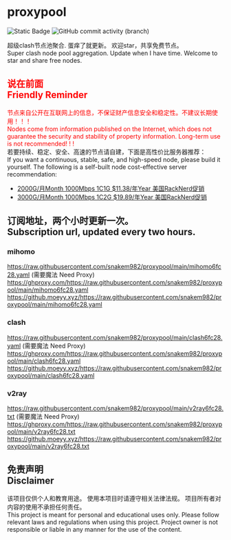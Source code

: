 # proxypool

![Static Badge](https://img.shields.io/badge/ss|ssr|vmess|vless|trojan-free-orange)
![GitHub commit activity (branch)](https://img.shields.io/github/commit-activity/w/snakem982/proxypool?color=DC52FC)


超级clash节点池聚合.
蛋痒了就更新。
欢迎star，共享免费节点。
<br/>
Super clash node pool aggregation.
Update when I have time.
Welcome to star and share free nodes.

## <font color="red">说在前面<br/>Friendly Reminder</font>
<font color="red">节点来自公开在互联网上的信息，不保证财产信息安全和稳定性。不建议长期使用！！！<br/>
Nodes come from information published on the Internet,
which does not guarantee the security and stability of property information.
Long-term use is not recommended! ! !</font><br/>
若要持续、稳定、安全、高速的节点请自建，下面是高性价比服务器推荐：<br/>
If you want a continuous, stable, safe, and high-speed node, please build it yourself.
The following is a self-built node cost-effective server recommendation:
- [2000G/月Month 1000Mbps 1C1G $11.38/年Year 美国RackNerd促销](https://my.racknerd.com/aff.php?aff=8613 "美国RackNerd")
- [3000G/月Month 1000Mbps 1C2G $19.89/年Year 美国RackNerd促销](https://my.racknerd.com/aff.php?aff=8613 "美国RackNerd")

## 订阅地址，两个小时更新一次。<br/>Subscription url, updated every two hours.
### mihomo
https://raw.githubusercontent.com/snakem982/proxypool/main/mihomo6fc28.yaml  (需要魔法 Need Proxy)
https://ghproxy.com/https://raw.githubusercontent.com/snakem982/proxypool/main/mihomo6fc28.yaml
https://github.moeyy.xyz/https://raw.githubusercontent.com/snakem982/proxypool/main/mihomo6fc28.yaml
### clash
https://raw.githubusercontent.com/snakem982/proxypool/main/clash6fc28.yaml  (需要魔法 Need Proxy)
https://ghproxy.com/https://raw.githubusercontent.com/snakem982/proxypool/main/clash6fc28.yaml
https://github.moeyy.xyz/https://raw.githubusercontent.com/snakem982/proxypool/main/clash6fc28.yaml
### v2ray
https://raw.githubusercontent.com/snakem982/proxypool/main/v2ray6fc28.txt  (需要魔法 Need Proxy)
https://ghproxy.com/https://raw.githubusercontent.com/snakem982/proxypool/main/v2ray6fc28.txt
https://github.moeyy.xyz/https://raw.githubusercontent.com/snakem982/proxypool/main/v2ray6fc28.txt


## 免责声明 <br/>Disclaimer
该项目仅供个人和教育用途。
使用本项目时请遵守相关法律法规。
项目所有者对内容的使用不承担任何责任。
<br/>
This project is meant for personal and educational uses only.
Please follow relevant laws and regulations when using this project.
Project owner is not responsible or liable in any manner for the use of the content.
